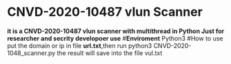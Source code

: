 # **CNVD-2020-10487 vlun Scanner**
**it is a CNVD-2020-10487 vlun scanner with multithread in Python
Just for researcher and secrity developoer use**
#**Enviroment**
Python3
#How to use
put the domain or ip in file **url.txt**,then run python3 CNVD-2020-1048_scanner.py
the result will save into the file vul.txt

